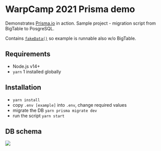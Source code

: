 # WarpCamp 2021 Prisma demo

Demonstrates [Prisma.io](https://www.prisma.io/) in action. Sample project - migration script from BigTable to PosgreSQL.

Contains [`fakeData()`](./src/fakeData.ts) so example is runnable also w/o BigTable.

## Requirements

- Node.js v14+
- `yarn` 1 installed globally


## Installation

- `yarn install`
- copy `.env [example]` into `.env`, change required values
- migrate the DB `yarn prisma migrate dev`
- run the script `yarn start`

## DB schema

![](https://i.postimg.cc/mkLM4QDL/Screenshot-2021-09-17-at-15-09-27.png)
